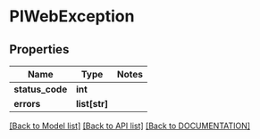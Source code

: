 # PIWebException

## Properties
Name | Type | Notes
------------ | ------------- | -------------
**status_code** | **int**
**errors** | **list[str]**

[[Back to Model list]](../../DOCUMENTATION.md#documentation-for-models) [[Back to API list]](../../DOCUMENTATION.md#documentation-for-api-endpoints) [[Back to DOCUMENTATION]](../../DOCUMENTATION.md)
